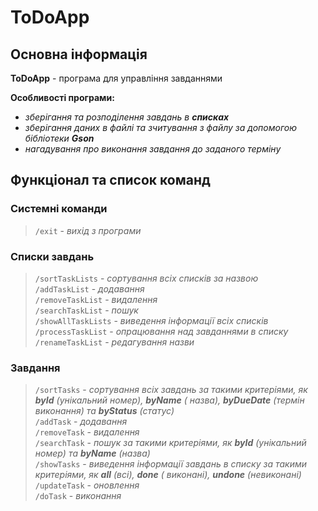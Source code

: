 # ToDoApp

## Основна інформація

**ToDoApp** - програма для управління завданнями

**Особливості програми:**

- _зберігання та розподілення завдань в **списках**_
- _зберігання даних в файлі та зчитування з файлу за допомогою бібліотеки **Gson**_
- _нагадування про виконання завдання до заданого терміну_

## Функціонал та список команд

### Системні команди

> `/exit` - _вихід з програми_

### Списки завдань

> `/sortTaskLists` - _сортування всіх списків за назвою_  
> `/addTaskList` - _додавання_  
> `/removeTaskList` - _видалення_  
> `/searchTaskList` - _пошук_  
> `/showAllTaskLists` - _виведення інформації всіх списків_  
> `/processTaskList` - _опрацювання над завданнями в списку_   
> `/renameTaskList` - _редагування назви_

### Завдання

> `/sortTasks` - _сортування всіх завдань за такими критеріями, як **byId** (унікальний номер), **byName** (
назва), **byDueDate** (термін виконання) та **byStatus** (статус)_  
> `/addTask` - _додавання_  
> `/removeTask` - _видалення_  
> `/searchTask` - _пошук за такими критеріями, як **byId** (унікальний номер) та **byName** (назва)_  
> `/showTasks` - _виведення інформації завдань в списку за такими критеріями, як **all** (всі), **done** (
виконані), **undone** (невиконані)_  
> `/updateTask` - _оновлення_  
> `/doTask` - _виконання_

